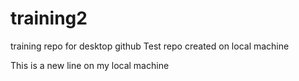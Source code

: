 # training2
 training repo for desktop github
Test repo created on local machine <br>

This is a new line on my local machine
